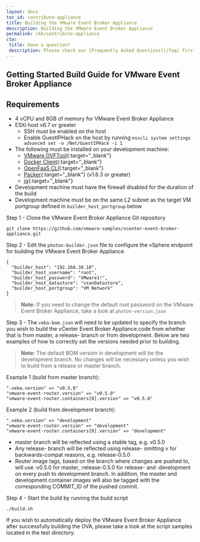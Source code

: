 ```yaml
---
layout: docs
toc_id: contribute-appliance
title: Building the VMware Event Broker Appliance 
description: Building the VMware Event Broker Appliance
permalink: /kb/contribute-appliance
cta:
 title: Have a question? 
 description: Please check our [Frequently Asked Questions](/faq) first.
---
```


## Getting Started Build Guide for VMware Event Broker Appliance

## Requirements

* 4 vCPU and 8GB of memory for VMware Event Broker Appliance
* ESXi host v6.7 or greater
  * SSH must be enabled on the host
  * Enable GuestIPHack on the host by running `esxcli system settings advanced set -o /Net/GuestIPHack -i 1`
* The following must be installed on your development machine:
  * [VMware OVFTool](https://www.vmware.com/support/developer/ovf/){:target="_blank"}
  * [Docker Client](https://docs.docker.com/v17.09/engine/installation/){:target="_blank"}
  * [OpenFaaS CLI](https://github.com/openfaas/faas-cli){:target="_blank"}
  * [Packer](https://www.packer.io/intro/getting-started/install.html){:target="_blank"} (v1.6.3 or greater)
  * [jq](https://stedolan.github.io/jq/){:target="_blank"}
* Development machine must have the firewall disabled for the duration of the build
* Development machine must be on the same L2 subnet as the target VM portgroup defined in `builder_host_portgroup` below


Step 1 - Clone the VMware Event Broker Appliance Git repository

```
git clone https://github.com/vmware-samples/vcenter-event-broker-appliance.git
```

Step 2 - Edit the `photon-builder.json` file to configure the vSphere endpoint for building the VMware Event Broker Appliance

```
{
  "builder_host": "192.168.30.10",
  "builder_host_username": "root",
  "builder_host_password": "VMware1!",
  "builder_host_datastore": "vsanDatastore",
  "builder_host_portgroup": "VM Network"
}
```

> **Note:** If you need to change the default root password on the VMware Event Broker Appliance, take a look at `photon-version.json`

Step 3 - The `veba-bom.json` will need to be updated to specify the branch you wish to build the vCenter Event Broker Appliance code from whether that is from master, a release- branch or from development. Below are two examples of how to correctly set the versions needed prior to building.

> **Note:** The default BOM version in development will be the development branch. No changes will be necessary unless you wish to build from a release or master branch.

Example 1 (build from master branch):
```
".veba.version" => "v0.5.0"
"vmware-event-router.version" => "v0.5.0"
"vmware-event-router.containers[0].version" => "v0.5.0"
```

Example 2 (build from development branch):
```
".veba.version" => "development"
"vmware-event-router.version" => "development"
"vmware-event-router.containers[0].version" => "development"
```

* master branch will be reflected using a stable tag, e.g. v0.5.0
* Any release- branch will be reflected using release-<version> omitting v for backwards-compat reasons, e.g. release-0.5.0
* Router image tags, based on the branch where changes are pushed to, will use <image>:v0.5.0 for master, <image>:release-0.5.0 for release-<version> and <image>:development on every push to development branch. In addition, the master and development container images will also be tagged with the corresponding COMMIT_ID of the pushed commit.

Step 4 - Start the build by running the build script

```
./build.sh
````

If you wish to automatically deploy the VMware Event Broker Appliance after successfully building the OVA, please take a look at the script samples located in the test directory.
